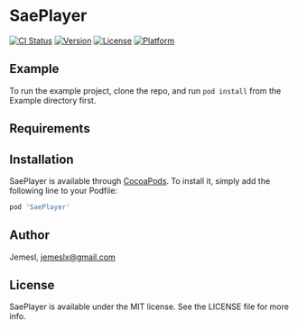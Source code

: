 # SaePlayer

[![CI Status](https://img.shields.io/travis/Jemesl/SaePlayer.svg?style=flat)](https://travis-ci.org/Jemesl/SaePlayer)
[![Version](https://img.shields.io/cocoapods/v/SaePlayer.svg?style=flat)](https://cocoapods.org/pods/SaePlayer)
[![License](https://img.shields.io/cocoapods/l/SaePlayer.svg?style=flat)](https://cocoapods.org/pods/SaePlayer)
[![Platform](https://img.shields.io/cocoapods/p/SaePlayer.svg?style=flat)](https://cocoapods.org/pods/SaePlayer)

## Example

To run the example project, clone the repo, and run `pod install` from the Example directory first.

## Requirements

## Installation

SaePlayer is available through [CocoaPods](https://cocoapods.org). To install
it, simply add the following line to your Podfile:

```ruby
pod 'SaePlayer'
```

## Author

Jemesl, jemeslx@gmail.com

## License

SaePlayer is available under the MIT license. See the LICENSE file for more info.
